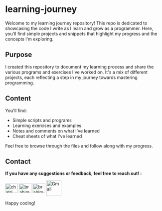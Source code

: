 # learning-journey

Welcome to my learning journey repository! This repo is dedicated to showcasing the code I write as I learn and grow as a programmer. Here, you'll find simple projects and snippets that highlight my progress and the concepts I'm exploring.

## Purpose

I created this repository to document my learning process and share the various programs and exercises I've worked on. It's a mix of different projects, each reflecting a step in my journey towards mastering programming.

## Content

You'll find:

- Simple scripts and programs 
- Learning exercises and examples
- Notes and comments on what I've learned
- Cheat sheets of what I've learned 

Feel free to browse through the files and follow along with my progress.

## Contact

**If you have any suggestions or feedback, feel free to reach out! :**

<a href="https://twitter.com/chatri_brahim" target="blank"><img align="center" src="https://raw.githubusercontent.com/rahuldkjain/github-profile-readme-generator/master/src/images/icons/Social/twitter.svg" alt="chatri_brahim" height="30" width="40" /></a>
<a href="https://www.linkedin.com/in/brahim-chatri-23a397280/" target="blank"><img align="center" src="https://raw.githubusercontent.com/rahuldkjain/github-profile-readme-generator/master/src/images/icons/Social/linked-in-alt.svg" alt="brahim-chatri-23a397280" height="30" width="40" /></a>
<a href="https://instagram.com/brahim_chatri" target="blank"><img align="center" src="https://raw.githubusercontent.com/rahuldkjain/github-profile-readme-generator/master/src/images/icons/Social/instagram.svg" alt="brahim_chatri" height="30" width="40" /></a>
<a href="mailto:brahim.chatri.dev@gmail.com" target="_blank">
    <img align="center" src="https://skillicons.dev/icons?i=gmail" alt="Gmail" height="50" width="48" />
  </a>

Happy coding!
